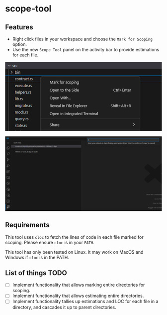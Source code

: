 # scope-tool

## Features

- Right click files in your workspace and choose the `Mark for Scoping` option.
- Use the new `Scope Tool` panel on the activity bar to provide estimations for each file.

![Marking a file for scoping](https://raw.githubusercontent.com/farazsth98/scoping-tool/refs/heads/master/media/markForScoping.png)

![Estimating a file](https://raw.githubusercontent.com/farazsth98/scoping-tool/refs/heads/master/media/estimatingFile.png)

## Requirements

This tool uses `cloc` to fetch the lines of code in each file marked for scoping. Please ensure `cloc` is in your `PATH`.

This tool has only been tested on Linux. It may work on MacOS and Windows if `cloc` is in the PATH.

## List of things TODO

- [ ] Implement functionality that allows marking entire directories for scoping.
- [ ] Implement functionality that allows estimating entire directories.
- [ ] Implement functionality tallies up estimations and LOC for each file in a directory, and cascades it up to parent directories.